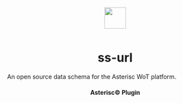 <div align="center">
  <a href="https://asterisc.io" target="_blank" >
    <img height="50" src="src/assets/icon.svg" style="margin: 12px 0px">
  </a>

  <h1>ss-url</h1>
</div>

An open source data schema for the Asterisc WoT platform.

<div align="center">
  <h4>Asterisc© Plugin</h4>
</div>
